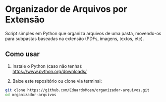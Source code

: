 # Organizador de Arquivos por Extensão

Script simples em Python que organiza arquivos de uma pasta, movendo-os para subpastas baseadas na extensão (PDFs, imagens, textos, etc).

## Como usar

1. Instale o Python (caso não tenha):  
   https://www.python.org/downloads/

2. Baixe este repositório ou clone via terminal:

```bash
git clone https://github.com/EduardoMoen/organizador-arquivos.git
cd organizador-arquivos